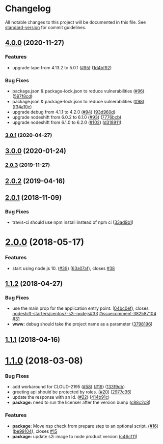# Changelog

All notable changes to this project will be documented in this file. See [standard-version](https://github.com/conventional-changelog/standard-version) for commit guidelines.

## [4.0.0](https://github.com/nodeshift-starters/nodejs-rest-http-secured-redhat/compare/v3.0.1...v4.0.0) (2020-11-27)


### Features

* upgrade tape from 4.13.2 to 5.0.1 ([#95](https://github.com/nodeshift-starters/nodejs-rest-http-secured-redhat/issues/95)) ([1d4bf92](https://github.com/nodeshift-starters/nodejs-rest-http-secured-redhat/commit/1d4bf9236278c9eaca95b60a58a3924285aa01f3))


### Bug Fixes

* package.json & package-lock.json to reduce vulnerabilities ([#96](https://github.com/nodeshift-starters/nodejs-rest-http-secured-redhat/issues/96)) ([597f8cd](https://github.com/nodeshift-starters/nodejs-rest-http-secured-redhat/commit/597f8cdaa356b0460eeecfb2d08dce6ad89adbb0))
* package.json & package-lock.json to reduce vulnerabilities ([#98](https://github.com/nodeshift-starters/nodejs-rest-http-secured-redhat/issues/98)) ([f34a10e](https://github.com/nodeshift-starters/nodejs-rest-http-secured-redhat/commit/f34a10e55d73c3a0b55a3ac52e61dde6cb4a6962))
* upgrade debug from 4.1.1 to 4.2.0 ([#94](https://github.com/nodeshift-starters/nodejs-rest-http-secured-redhat/issues/94)) ([93d960d](https://github.com/nodeshift-starters/nodejs-rest-http-secured-redhat/commit/93d960d544aaef63a29830b3cd32e5328b413f8b))
* upgrade nodeshift from 6.0.2 to 6.1.0 ([#93](https://github.com/nodeshift-starters/nodejs-rest-http-secured-redhat/issues/93)) ([7776bcb](https://github.com/nodeshift-starters/nodejs-rest-http-secured-redhat/commit/7776bcb020b58c1d33da2189207a4b2c034ddf61))
* upgrade nodeshift from 6.1.0 to 6.2.0 ([#102](https://github.com/nodeshift-starters/nodejs-rest-http-secured-redhat/issues/102)) ([d318911](https://github.com/nodeshift-starters/nodejs-rest-http-secured-redhat/commit/d31891170fd63c97202e1725bf79b3f690ccb976))

### [3.0.1](https://github.com/nodeshift-starters/nodejs-rest-http-secured-redhat/compare/v3.0.0...v3.0.1) (2020-04-27)

## [3.0.0](https://github.com/nodeshift-starters/nodejs-rest-http-secured-redhat/compare/v2.0.3...v3.0.0) (2020-01-24)

### [2.0.3](https://github.com/nodeshift-starters/nodejs-rest-http-secured-redhat/compare/v2.0.2...v2.0.3) (2019-11-27)

## [2.0.2](https://github.com/nodeshift-starters/nodejs-rest-http-secured-redhat/compare/v2.0.1...v2.0.2) (2019-04-16)



<a name="2.0.1"></a>
## [2.0.1](https://github.com/nodeshift-starters/nodejs-rest-http-secured-redhat/compare/v2.0.0...v2.0.1) (2018-11-09)


### Bug Fixes

* travis-ci should use npm install instead of npm ci ([33ad9b1](https://github.com/nodeshift-starters/nodejs-rest-http-secured-redhat/commit/33ad9b1))



<a name="2.0.0"></a>
# [2.0.0](https://github.com/nodeshift-starters/nodejs-rest-http-secured-redhat/compare/v1.1.2...v2.0.0) (2018-05-17)


### Features

* start using node.js 10. ([#39](https://github.com/nodeshift-starters/nodejs-rest-http-secured-redhat/issues/39)) ([63a07af](https://github.com/nodeshift-starters/nodejs-rest-http-secured-redhat/commit/63a07af)), closes [#38](https://github.com/nodeshift-starters/nodejs-rest-http-secured-redhat/issues/38)



<a name="1.1.2"></a>
## [1.1.2](https://github.com/nodeshift-starters/nodejs-rest-http-secured-redhat/compare/v1.1.1...v1.1.2) (2018-04-27)


### Bug Fixes

* use the main prop for the application entry point. ([04bc0ef](https://github.com/nodeshift-starters/nodejs-rest-http-secured-redhat/commit/04bc0ef)), closes [nodeshift-starters/centos7-s2i-nodejs#33](https://github.com/nodeshift-starters/centos7-s2i-nodejs/issues/33) [#issuecomment-382587104](https://github.com/nodeshift-starters/nodejs-rest-http-secured-redhat/issues/issuecomment-382587104) [#31](https://github.com/nodeshift-starters/nodejs-rest-http-secured-redhat/issues/31)
* **www:** debug should take the project name as a parameter ([3798196](https://github.com/nodeshift-starters/nodejs-rest-http-secured-redhat/commit/3798196))



<a name="1.1.1"></a>
## [1.1.1](https://github.com/nodeshift-starters/nodejs-rest-http-secured-redhat/compare/v1.1.0...v1.1.1) (2018-04-16)



<a name="1.1.0"></a>
# [1.1.0](https://github.com/nodeshift-starters/nodejs-rest-http-secured-redhat/compare/v1.0.1...v1.1.0) (2018-03-08)


### Bug Fixes

* add workaround for CLOUD-2195 ([#58](https://github.com/nodeshift-starters/nodejs-rest-http-secured-redhat/issues/58)) ([#19](https://github.com/nodeshift-starters/nodejs-rest-http-secured-redhat/issues/19)) ([133f9db](https://github.com/nodeshift-starters/nodejs-rest-http-secured-redhat/commit/133f9db))
* greeting api should be protected by roles. ([#20](https://github.com/nodeshift-starters/nodejs-rest-http-secured-redhat/issues/20)) ([2977c36](https://github.com/nodeshift-starters/nodejs-rest-http-secured-redhat/commit/2977c36))
* update the response with an id. ([#22](https://github.com/nodeshift-starters/nodejs-rest-http-secured-redhat/issues/22)) ([414b91c](https://github.com/nodeshift-starters/nodejs-rest-http-secured-redhat/commit/414b91c))
* **package:** need to run the licenser after the version bump ([c88c2c8](https://github.com/nodeshift-starters/nodejs-rest-http-secured-redhat/commit/c88c2c8))


### Features

* **package:** Move nsp check from prepare step to an optional script. ([#16](https://github.com/nodeshift-starters/nodejs-rest-http-secured-redhat/issues/16)) ([be99104](https://github.com/nodeshift-starters/nodejs-rest-http-secured-redhat/commit/be99104)), closes [#15](https://github.com/nodeshift-starters/nodejs-rest-http-secured-redhat/issues/15)
* **package:** update s2i image to node product version ([c46c111](https://github.com/nodeshift-starters/nodejs-rest-http-secured-redhat/commit/c46c111))
